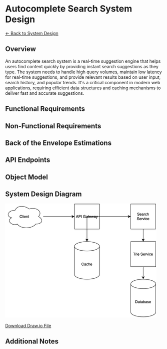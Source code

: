 # Autocomplete Search System Design

[← Back to System Design](../system-design.md)

## Overview

An autocomplete search system is a real-time suggestion engine that helps users find content quickly by providing instant search suggestions as they type. The system needs to handle high query volumes, maintain low latency for real-time suggestions, and provide relevant results based on user input, search history, and popular trends. It's a critical component in modern web applications, requiring efficient data structures and caching mechanisms to deliver fast and accurate suggestions.

## Functional Requirements

## Non-Functional Requirements

## Back of the Envelope Estimations

## API Endpoints

## Object Model

## System Design Diagram

![Autocomplete Search System Design](autocomplete-search.png)

[Download Draw.io File](autocomplete-search.drawio)

## Additional Notes
